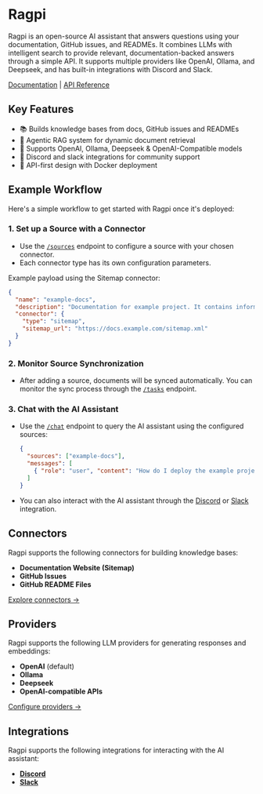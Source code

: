 # Ragpi

Ragpi is an open-source AI assistant that answers questions using your documentation, GitHub issues, and READMEs. It combines LLMs with intelligent search to provide relevant, documentation-backed answers through a simple API. It supports multiple providers like OpenAI, Ollama, and Deepseek, and has built-in integrations with Discord and Slack.

[Documentation](https://docs.ragpi.io) | [API Reference](https://docs.ragpi.io/api)

## Key Features

- 📚 Builds knowledge bases from docs, GitHub issues and READMEs
- 🤖 Agentic RAG system for dynamic document retrieval
- 🔌 Supports OpenAI, Ollama, Deepseek & OpenAI-Compatible models
- 💬 Discord and slack integrations for community support
- 🚀 API-first design with Docker deployment

## Example Workflow

Here's a simple workflow to get started with Ragpi once it's deployed:

### 1. Set up a Source with a Connector

- Use the [`/sources`](https://docs.ragpi.io/api#tag/Sources/operation/create_source_sources_post) endpoint to configure a source with your chosen connector.
- Each connector type has its own configuration parameters.

Example payload using the Sitemap connector:

```json
{
  "name": "example-docs",
  "description": "Documentation for example project. It contains information about configuration, usage, and deployment.",
  "connector": {
    "type": "sitemap",
    "sitemap_url": "https://docs.example.com/sitemap.xml"
  }
}
```

### 2. Monitor Source Synchronization

- After adding a source, documents will be synced automatically. You can monitor the sync process through the [`/tasks`](https://docs.ragpi.io/api#tag/Tasks/operation/get_task_tasks__task_id__get) endpoint.

### 3. Chat with the AI Assistant

- Use the [`/chat`](https://docs.ragpi.io/api#tag/Chat/operation/chat_chat_post) endpoint to query the AI assistant using the configured sources:

  ```json
  {
    "sources": ["example-docs"],
    "messages": [
      { "role": "user", "content": "How do I deploy the example project?" }
    ]
  }
  ```

- You can also interact with the AI assistant through the [Discord](https://docs.ragpi.io/integrations/discord) or [Slack](https://docs.ragpi.io/integrations/slack) integration.

## Connectors

Ragpi supports the following connectors for building knowledge bases:

- **Documentation Website (Sitemap)**
- **GitHub Issues**
- **GitHub README Files**

[Explore connectors →](https://docs.ragpi.io/connectors)

## Providers

Ragpi supports the following LLM providers for generating responses and embeddings:

- **OpenAI** (default)
- **Ollama**
- **Deepseek**
- **OpenAI-compatible APIs**

[Configure providers →](https://docs.ragpi.io/providers/overview)

## Integrations

Ragpi supports the following integrations for interacting with the AI assistant:

- [**Discord**](https://docs.ragpi.io/integrations/discord)
- [**Slack**](https://docs.ragpi.io/integrations/slack)
